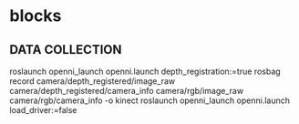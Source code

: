 # blocks

## DATA COLLECTION
roslaunch openni_launch openni.launch depth_registration:=true
rosbag record camera/depth_registered/image_raw camera/depth_registered/camera_info camera/rgb/image_raw camera/rgb/camera_info -o kinect
roslaunch openni_launch openni.launch load_driver:=false
